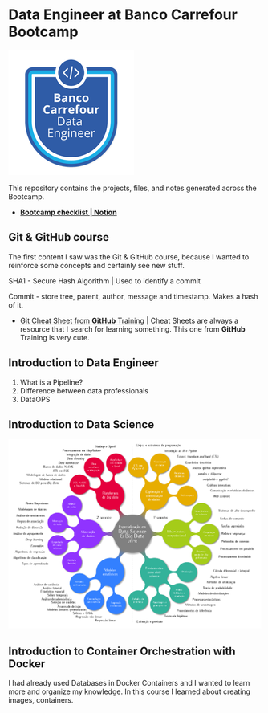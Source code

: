 # Data Engineer at Banco Carrefour Bootcamp

![Banco Carrefour Data Engineer | Logo](./assets/BC_bootcamp.png)

This repository contains the projects, files, and notes generated across the Bootcamp.

- **[Bootcamp checklist | Notion](https://www.notion.so/Banco-Carrefour-Data-Enginner-5ee277a06ae848b49073aea98753946d)**



## Git & GitHub course

The first content I saw was the Git & GitHub course, because I wanted to reinforce some concepts and  certainly see new stuff.

SHA1 - Secure Hash Algorithm | Used to identify a commit

Commit - store tree, parent, author, message and timestamp. Makes a hash of it.

- [Git Cheat Sheet from **GitHub** Training](https://training.github.com/downloads/github-git-cheat-sheet.pdf) | Cheat Sheets are always a resource that I search for learning something. This one from **GitHub** Training is very cute.

 

## Introduction to Data Engineer



1. What is a Pipeline?
2. Difference between data professionals 
3. DataOPS

## Introduction to Data Science

![Introduction to Data Science](./assets/mindmap-dsbd.png)



## Introduction to Container Orchestration with Docker

<span>I had already used Databases in Docker Containers and I wanted to learn more and organize my knowledge. In this course I learned about creating images, containers.</span>



